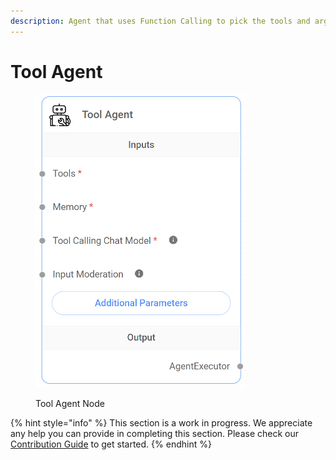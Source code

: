 ```yaml
---
description: Agent that uses Function Calling to pick the tools and args to call.
---
```


# Tool Agent

<figure><img src="../../../.gitbook/assets/image (8) (1) (1) (1) (1) (1).png" alt="" width="337"><figcaption><p>Tool Agent Node</p></figcaption></figure>

{% hint style="info" %}
This section is a work in progress. We appreciate any help you can provide in completing this section. Please check our [Contribution Guide](https://toi500.gitbook.io/flowise-docs/contributing) to get started.
{% endhint %}
